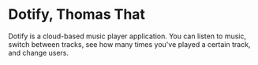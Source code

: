 # Dotify, Thomas That

Dotify is a cloud-based music player application. You can listen to music, switch between tracks, see how many times you've played a certain track, and change users.